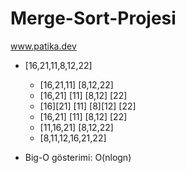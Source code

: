 # Merge-Sort-Projesi
www.patika.dev
- [16,21,11,8,12,22] 
  - [16,21,11]   [8,12,22]
  - [16,21] [11]   [8,12] [22]
  - [16][21] [11]   [8][12] [22]
  - [16,21] [11]   [8,12] [22]
  - [11,16,21]  [8,12,22]
  - [8,11,12,16,21,22]
  

- Big-O gösterimi: O(nlogn)
